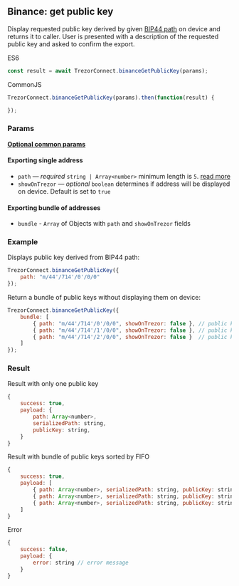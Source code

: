 ## Binance: get public key
Display requested public key derived by given [BIP44 path](path.md) on device and returns it to caller. 
User is presented with a description of the requested public key and asked to confirm the export.

ES6
```javascript
const result = await TrezorConnect.binanceGetPublicKey(params);
```

CommonJS
```javascript
TrezorConnect.binanceGetPublicKey(params).then(function(result) {

});
```

### Params
[****Optional common params****](commonParams.md)
#### Exporting single address
* `path` — *required* `string | Array<number>` minimum length is `5`. [read more](path.md)
* `showOnTrezor` — *optional* `boolean` determines if address will be displayed on device. Default is set to `true`

#### Exporting bundle of addresses
* `bundle` - `Array` of Objects with `path` and `showOnTrezor` fields

### Example
Displays public key derived from BIP44 path:
```javascript
TrezorConnect.binanceGetPublicKey({
    path: "m/44'/714'/0'/0/0"
});
```
Return a bundle of public keys without displaying them on device:
```javascript
TrezorConnect.binanceGetPublicKey({
    bundle: [
        { path: "m/44'/714'/0'/0/0", showOnTrezor: false }, // public key 1
        { path: "m/44'/714'/1'/0/0", showOnTrezor: false }, // public key 2
        { path: "m/44'/714'/2'/0/0", showOnTrezor: false }  // public key 3
    ]
});
```

### Result
Result with only one public key
```javascript
{
    success: true,
    payload: {
        path: Array<number>,
        serializedPath: string,
        publicKey: string,
    }
}
```
Result with bundle of public keys sorted by FIFO
```javascript
{
    success: true,
    payload: [
        { path: Array<number>, serializedPath: string, publicKey: string }, // public key 1
        { path: Array<number>, serializedPath: string, publicKey: string }, // public key 2
        { path: Array<number>, serializedPath: string, publicKey: string }  // public key 3
    ]
}
```
Error
```javascript
{
    success: false,
    payload: {
        error: string // error message
    }
}
```